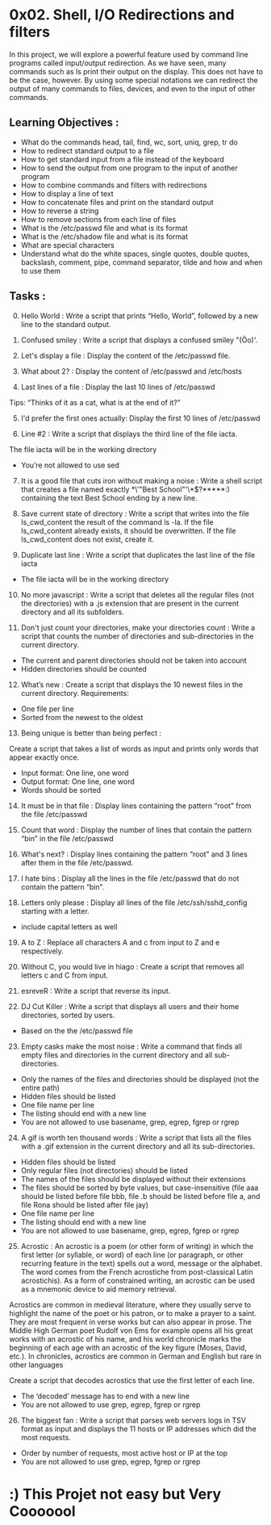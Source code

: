 # 0x02. Shell, I/O Redirections and filters

In this project, we will explore a powerful feature used by command line programs called input/output redirection. As we have seen, many commands such as ls print their output on the display. This does not have to be the case, however. By using some special notations we can redirect the output of many commands to files, devices, and even to the input of other commands.






## Learning Objectives :

* What do the commands head, tail, find, wc, sort, uniq, grep, tr do
* How to redirect standard output to a file
* How to get standard input from a file instead of the keyboard
* How to send the output from one program to the input of another program
* How to combine commands and filters with redirections
* How to display a line of text
* How to concatenate files and print on the standard output
* How to reverse a string
* How to remove sections from each line of files
* What is the /etc/passwd file and what is its format
* What is the /etc/shadow file and what is its format
* What are special characters
* Understand what do the white spaces, single quotes, double quotes, backslash, comment, pipe, command separator, tilde and how and when to use them






## Tasks :
0. Hello World :
Write a script that prints “Hello, World”, followed by a new line to the standard output.


1. Confused smiley :
 Write a script that displays a confused smiley "(Ôo)'.

2. Let's display a file :
Display the content of the /etc/passwd file.

3. What about 2? :
Display the content of /etc/passwd and /etc/hosts

4. Last lines of a file :
Display the last 10 lines of /etc/passwd

Tips: “Thinks of it as a cat, what is at the end of it?”

5. I'd prefer the first ones actually:
Display the first 10 lines of /etc/passwd

6. Line #2 :
Write a script that displays the third line of the file iacta.

The file iacta will be in the working directory
- You’re not allowed to use sed

7. It is a good file that cuts iron without making a noise :
Write a shell script that creates a file named exactly \*\\'"Best School"\'\\*$\?\*\*\*\*\*:) containing the text Best School ending by a new line.

8. Save current state of directory :
Write a script that writes into the file ls_cwd_content the result of the command ls -la. If the file ls_cwd_content already exists, it should be overwritten. If the file ls_cwd_content does not exist, create it.

9. Duplicate last line :
Write a script that duplicates the last line of the file iacta
- The file iacta will be in the working directory

10. No more javascript :
Write a script that deletes all the regular files (not the directories) with a .js extension that are present in the current directory and all its subfolders.

11. Don't just count your directories, make your directories count :
Write a script that counts the number of directories and sub-directories in the current directory.
- The current and parent directories should not be taken into account
- Hidden directories should be counted

12. What’s new :
Create a script that displays the 10 newest files in the current directory.
Requirements:
- One file per line
- Sorted from the newest to the oldest


13. Being unique is better than being perfect :

Create a script that takes a list of words as input and prints only words that appear exactly once.

- Input format: One line, one word 
- Output format: One line, one word
- Words should be sorted


14. It must be in that file :
Display lines containing the pattern “root” from the file /etc/passwd

15. Count that word :
Display the number of lines that contain the pattern “bin” in the file /etc/passwd

16. What's next? :
Display lines containing the pattern “root” and 3 lines after them in the file /etc/passwd.

17. I hate bins :
Display all the lines in the file /etc/passwd that do not contain the pattern “bin”.

18. Letters only please :
Display all lines of the file /etc/ssh/sshd_config starting with a letter.
- include capital letters as well

19. A to Z :
Replace all characters A and c from input to Z and e respectively.

20. Without C, you would live in hiago :
Create a script that removes all letters c and C from input.

21. esreveR :
Write a script that reverse its input.

22. DJ Cut Killer :
Write a script that displays all users and their home directories, sorted by users.

- Based on the the /etc/passwd file


23. Empty casks make the most noise :
Write a command that finds all empty files and directories in the current directory and all sub-directories.

- Only the names of the files and directories should be displayed (not the entire path)
- Hidden files should be listed
- One file name per line
- The listing should end with a new line
- You are not allowed to use basename, grep, egrep, fgrep or rgrep


24. A gif is worth ten thousand words :
Write a script that lists all the files with a .gif extension in the current directory and all its sub-directories.

- Hidden files should be listed
- Only regular files (not directories) should be listed
- The names of the files should be displayed without their extensions
- The files should be sorted by byte values, but case-insensitive (file aaa should be listed before file bbb, file .b should be listed before file a, and file Rona should be listed after file jay)
- One file name per line
- The listing should end with a new line
- You are not allowed to use basename, grep, egrep, fgrep or rgrep

25. Acrostic :
An acrostic is a poem (or other form of writing) in which the first letter (or syllable, or word) of each line (or paragraph, or other recurring feature in the text) spells out a word, message or the alphabet. The word comes from the French acrostiche from post-classical Latin acrostichis). As a form of constrained writing, an acrostic can be used as a mnemonic device to aid memory retrieval.

Acrostics are common in medieval literature, where they usually serve to highlight the name of the poet or his patron, or to make a prayer to a saint. They are most frequent in verse works but can also appear in prose. The Middle High German poet Rudolf von Ems for example opens all his great works with an acrostic of his name, and his world chronicle marks the beginning of each age with an acrostic of the key figure (Moses, David, etc.). In chronicles, acrostics are common in German and English but rare in other languages


Create a script that decodes acrostics that use the first letter of each line.

- The ‘decoded’ message has to end with a new line
- You are not allowed to use grep, egrep, fgrep or rgrep

26. The biggest fan :
Write a script that parses web servers logs in TSV format as input and displays the 11 hosts or IP addresses which did the most requests.

- Order by number of requests, most active host or IP at the top
- You are not allowed to use grep, egrep, fgrep or rgrep



# :) This Projet not easy but Very Cooooool



